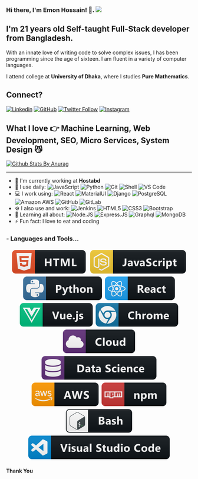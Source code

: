 ### Hi there, I'm Emon Hossain! 👋.  ![](https://pronoun.cyou/x/y?subject=He&object=Him&height=20)

## I'm 21 years old Self-taught Full-Stack developer from Bangladesh. 
With an innate love of writing code to solve complex issues, I has been programming since the age of sixteen. I am fluent in a variety of computer languages.

I attend college at **University of Dhaka**, where I studies **Pure Mathematics**.

## Connect? 

[![Linkedin](https://img.shields.io/badge/-emonhossainraihan-blue?style=flat-square&logo=Linkedin&logoColor=white&link=https://www.linkedin.com/in/emonhossainraihan/)](https://www.linkedin.com/in/emonhossainraihan/)
[![GitHub](https://img.shields.io/github/followers/emonhossainraihan?label=follow&style=social)](https://github.com/emonhossainraihan)
[![Twitter Follow](https://img.shields.io/twitter/follow/emonhossain_dev?style=social)](https://twitter.com/emonhossain_dev)
[![Instagram](https://img.shields.io/badge/emonhossainraihan-%23E4405F.svg?&style=flat-square&logo=instagram&logoColor=white&link=https://www.instagram.com/emonhossainraihan/)](https://www.instagram.com/emonhossainraihan/)






## What I love 👉 Machine Learning, Web Development, SEO, Micro Services, System Design 😼

[![Github Stats By Anurag](https://github-readme-stats.vercel.app/api?username=emonhossainraihan&show_icons=true&title_color=fff&icon_color=79ff97&text_color=9f9f9f&bg_color=151515)](https://github.com/anuraghazra/github-readme-stats)

*************

- 🏢 I'm currently working at **Hostabd**
- 🚀 I use daily:
  ![JavaScript](https://img.shields.io/badge/-JavaScript-black?style=plastic&logo=javascript)
  ![Python](https://img.shields.io/badge/-Python-8fcfd1?style=plastic&logo=Python)
  ![Git](https://img.shields.io/badge/-Git-black?style=plastic&logo=git)
  ![Shell](https://img.shields.io/badge/-Shell-blasck?style=plastic&logo=Shell)
  ![VS Code](https://img.shields.io/badge/-VS%20Code-007ACC?style=plastic&logo=visual-studio-code)
- 💻 I work using:
  ![React](https://img.shields.io/badge/-React-3b2e5a?style=plastic&logo=react)
  ![MaterialUI](https://img.shields.io/badge/-MatrialUI-0081CB?style=plastic&logo=material-UI)
  ![Django](https://img.shields.io/badge/-Django-092E20?style=plastic&logo=Django)
  ![PostgreSQL](https://img.shields.io/badge/-PostgreSQL-336791?style=plastic&logo=postgresql)
  ![Amazon AWS](https://img.shields.io/badge/Amazon%20AWS-232F3E?style=plastic&logo=amazon-aws)
  ![GitHub](https://img.shields.io/badge/-GitHub-181717?style=plastic&logo=github)
  ![GitLab](https://img.shields.io/badge/-GitLab-FCA121?style=plastic&logo=gitlab)
- ⚙️ I also use and work: ![Jenkins](https://img.shields.io/badge/-Jenkins-black?style=plastic&logo=Jenkins)
  ![HTML5](https://img.shields.io/badge/-HTML5-E34F26?style=plastic&logo=html5&logoColor=white)
  ![CSS3](https://img.shields.io/badge/-CSS3-1572B6?style=plastic&logo=css3)
  ![Bootstrap](https://img.shields.io/badge/-Bootstrap-563D7C?style=plastic&logo=bootstrap)
- 🌱 Learning all about:
  ![Node.JS](https://img.shields.io/badge/-Node.JS-black?style=plastic&logo=Node.js) ![Express.JS](https://img.shields.io/badge/-Express.JS-c7b198?style=plastic&logo=Express.JS) ![Graphql](https://img.shields.io/badge/-Graphql-E10098?style=plastic&logo=Graphql)
  ![MongoDB](https://img.shields.io/badge/-MongoDB-black?style=plastic&logo=mongodb)
- ⚡️ Fun fact: I love to eat and coding


### - Languages and Tools...

<p align="center">

<!-- For more icons please follow  https://github.com/MikeCodesDotNET/ColoredBadges -->

<img src="https://raw.githubusercontent.com/8bithemant/8bithemant/master/svg/dev/languages/html.svg" alt="html" style="vertical-align:top; margin:4px">    
<img src="https://raw.githubusercontent.com/8bithemant/8bithemant/master/svg/dev/languages/js.svg" alt="js" style="vertical-align:top; margin:4px"><img src="https://raw.githubusercontent.com/8bithemant/8bithemant/master/svg/dev/languages/python.svg" alt="python" style="vertical-align:top; margin:4px"><img src="https://raw.githubusercontent.com/8bithemant/8bithemant/master/svg/dev/frameworks/react.svg" alt="react" style="vertical-align:top; margin:4px"><img src="https://raw.githubusercontent.com/8bithemant/8bithemant/master/svg/dev/frameworks/vue.svg" alt="vue" style="vertical-align:top; margin:4px"><img src="https://raw.githubusercontent.com/8bithemant/8bithemant/master/svg/dev/misc/chrome.svg" alt="chrome" style="vertical-align:top; margin:4px"><img src="https://raw.githubusercontent.com/8bithemant/8bithemant/master/svg/dev/misc/cloud.svg" alt="cloud" style="vertical-align:top; margin:4px"><img src="https://raw.githubusercontent.com/8bithemant/8bithemant/master/svg/dev/misc/datascience.svg" alt="datascience" style="vertical-align:top; margin:4px"><img src="https://raw.githubusercontent.com/8bithemant/8bithemant/master/svg/dev/services/aws.svg" alt="aws" style="vertical-align:top; margin:4px"><img src="https://raw.githubusercontent.com/8bithemant/8bithemant/master/svg/dev/services/npm.svg" alt="npm" style="vertical-align:top; margin:4px"><img src="https://raw.githubusercontent.com/8bithemant/8bithemant/master/svg/dev/tools/bash.svg" alt="bash" style="vertical-align:top; margin:4px"><img src="https://raw.githubusercontent.com/8bithemant/8bithemant/master/svg/dev/tools/visualstudio_code.svg" alt="vscode" style="vertical-align:top; margin:4px">
</p>



<!--
# Hi there 👋

 Connect with me here -

[![Twitter Badge](https://img.shields.io/badge/-moshfiqrony-blue?style=plastic&logo=Twitter&logoColor=white&link=https://twitter.com/emonhossain/)](https://twitter.com/emonhossain_dev/)
[![Facebook Badge](https://img.shields.io/badge/-moshfiqrony-blue?style=plastic&logo=Facebook&logoColor=white&link=https://www.facebook.com/in/emonhossain/)](https://www.facebook.com/EmonHossain.dev/)
[![Linkedin Badge](https://img.shields.io/badge/-moshfiqrony-blue?style=plastic&logo=Linkedin&logoColor=white&link=https://www.linkedin.com/in/emonhossain/)](https://www.linkedin.com/in/emon-hossain-9006b816b/)
[![Medium Badge](https://img.shields.io/badge/-@moshfiqrony-03a57a?style=plastic&labelColor=000000&logo=Medium&link=https://medium.com/@emonhossainraihan/)](https://medium.com/@emonhossainraihan)
[![Gmail Badge](https://img.shields.io/badge/-15203012@iubat.edu-c14438?style=plastic&logo=Gmail&logoColor=white&link=mailto:mdemon7475@gmail.com)](mailto:mdemon7475@gmail.com)

[![Youtube Badge](https://img.shields.io/badge/-ProgSoft%20MR-darkred?style=plastic&logo=youtube&logoColor=white&link=https://www.youtube.com/channel/UCZz07tLC8RqmCxc5nDGs9Xw)](https://www.youtube.com/channel/UCZz07tLC8RqmCxc5nDGs9Xw)

[![Instagram Badge](https://img.shields.io/badge/-moshfiqrony-purple?style=plastic&logo=instagram&logoColor=white&link=https://instagram.com/emonhossainraihan/)](https://instagram.com/emonhossainraihan)

-->

#### Thank You

<!--
**emonhossainraihan/emonhossainraihan** is a ✨ _special_ ✨ repository because its `README.md` (this file) appears on your GitHub profile.

Here are some ideas to get you started:

- 🔭 I’m currently working on ...
- 🌱 I’m currently learning ...
- 👯 I’m looking to collaborate on ...
- 🤔 I’m looking for help with ...
- 💬 Ask me about ...
- 📫 How to reach me: ...
- 😄 Pronouns: ...
- ⚡ Fun fact: ...
-->
